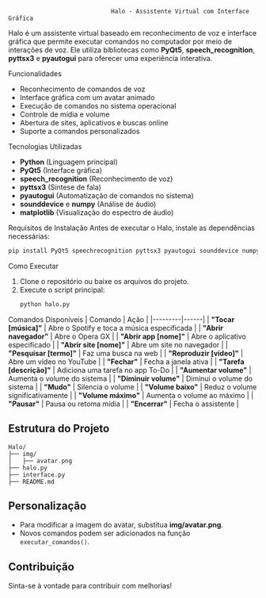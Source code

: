                                  Halo - Assistente Virtual com Interface Gráfica
Halo é um assistente virtual baseado em reconhecimento de voz e interface gráfica que permite executar comandos no computador por meio de interações de voz. Ele utiliza bibliotecas como **PyQt5**, **speech_recognition**, **pyttsx3** e **pyautogui** para oferecer uma experiência interativa.

Funcionalidades
- Reconhecimento de comandos de voz
- Interface gráfica com um avatar animado
- Execução de comandos no sistema operacional
- Controle de mídia e volume
- Abertura de sites, aplicativos e buscas online
- Suporte a comandos personalizados

Tecnologias Utilizadas
- **Python** (Linguagem principal)
- **PyQt5** (Interface gráfica)
- **speech_recognition** (Reconhecimento de voz)
- **pyttsx3** (Síntese de fala)
- **pyautogui** (Automatização de comandos no sistema)
- **sounddevice** e **numpy** (Análise de áudio)
- **matplotlib** (Visualização do espectro de áudio)

Requisitos de Instalação
Antes de executar o Halo, instale as dependências necessárias:
```sh
pip install PyQt5 speechrecognition pyttsx3 pyautogui sounddevice numpy matplotlib pillow pywhatkit
```

Como Executar
1. Clone o repositório ou baixe os arquivos do projeto.
2. Execute o script principal:
   ```sh
   python halo.py
   ```

Comandos Disponíveis
| Comando | Ação |
|---------|------|
| **"Tocar [música]"** | Abre o Spotify e toca a música especificada |
| **"Abrir navegador"** | Abre o Opera GX |
| **"Abrir app [nome]"** | Abre o aplicativo especificado |
| **"Abrir site [nome]"** | Abre um site no navegador |
| **"Pesquisar [termo]"** | Faz uma busca na web |
| **"Reproduzir [vídeo]"** | Abre um vídeo no YouTube |
| **"Fechar"** | Fecha a janela ativa |
| **"Tarefa [descrição]"** | Adiciona uma tarefa no app To-Do |
| **"Aumentar volume"** | Aumenta o volume do sistema |
| **"Diminuir volume"** | Diminui o volume do sistema |
| **"Mudo"** | Silencia o volume |
| **"Volume baixo"** | Reduz o volume significativamente |
| **"Volume máximo"** | Aumenta o volume ao máximo |
| **"Pausar"** | Pausa ou retoma mídia |
| **"Encerrar"** | Fecha o assistente |

## Estrutura do Projeto
```
Halo/
├── img/
│   ├── avatar.png
├── halo.py
├── interface.py
├── README.md
```

## Personalização
- Para modificar a imagem do avatar, substitua **img/avatar.png**.
- Novos comandos podem ser adicionados na função `executar_comandos()`.

## Contribuição
Sinta-se à vontade para contribuir com melhorias!
